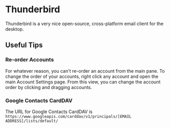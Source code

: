 # Thunderbird

Thunderbird is a very nice open-source, cross-platform email client for the desktop.

## Useful Tips
### Re-order Accounts
For whatever reason, you can't re-order an account from the main pane. To change the order of your accounts, right click any account and open the main Account Settings page. From this view, you can change the account order by clicking and dragging accounts.

### Google Contacts CardDAV
The URL for Google Contacts CardDAV is `https://www.googleapis.com/carddav/v1/principals/[EMAIL ADDRESS]/lists/default/`
